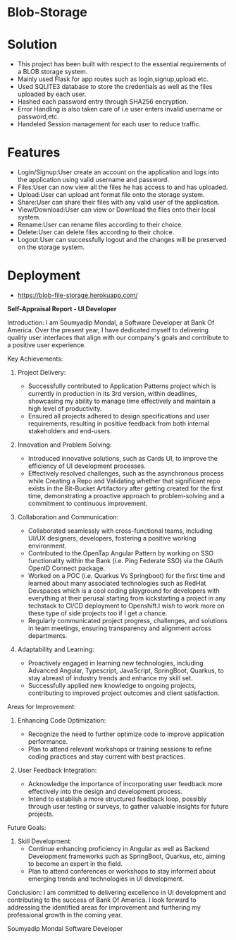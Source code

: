 # Blob-Storage



# Solution
- This project has been built with respect to the essential requirements of a BLOB storage system.
- Mainly used Flask for app routes such as login,signup,upload etc.
- Used SQLITE3 database to store the credentials as well as the files uploaded by each user.
- Hashed each password entry through SHA256 encryption.
- Error Handling is also taken care of i.e user enters invalid username or password,etc.
- Handeled Session management for each user to reduce traffic.

# Features
- Login/Signup:User create an account on the application and logs into the application using  valid username and password.
- Files:User can now view all the files he has access to and has uploaded.
- Upload:User can upload ant format file onto the storage system.
- Share:User can share their files with any valid user of the application.
- View/Download:User can view or Download the files onto their local system.
- Rename:User can rename files according to their choice.
- Delete:User can delete files according to their choice.
- Logout:User can successfully logout and the changes will be preserved on the storage system.


# Deployment 
- https://blob-file-storage.herokuapp.com/

**Self-Appraisal Report - UI Developer**

Introduction:
I am Soumyadip Mondal, a Software Developer at Bank Of America. Over the present year, I have dedicated myself to delivering quality user interfaces that align with our company's goals and contribute to a positive user experience.

Key Achievements:

1. Project Delivery:
   - Successfully contributed to Application Patterns project which is currently in production in its 3rd version, within deadlines, showcasing my ability to manage time effectively and maintain a high level of productivity.
   - Ensured all projects adhered to design specifications and user requirements, resulting in positive feedback from both internal stakeholders and end-users.

2. Innovation and Problem Solving:
   - Introduced innovative solutions, such as Cards UI, to improve the efficiency of UI development processes.
   - Effectively resolved challenges, such as the asynchronous process while Creating a Repo and Validating whether that significant repo exists in the Bit-Bucket Artifactory after getting created for the first time, demonstrating a proactive approach to problem-solving and a commitment to continuous improvement.

3. Collaboration and Communication:
   - Collaborated seamlessly with cross-functional teams, including UI/UX designers, developers, fostering a positive working environment.
   - Contributed to the OpenTap Angular Pattern by working on SSO functionality within the Bank (i.e. Ping Federate SSO) via the OAuth OpenID Connect package.
   - Worked on a POC (i.e. Quarkus Vs Springboot) for the first time and learned about many associated technologies such as RedHat Devspaces which is a cool coding playground for developers with everything at their perusal starting from kickstarting a project in any techstack to CI/CD deployment to Openshift.I wish to work more on these type of side projects too if I get a chance.
   - Regularly communicated project progress, challenges, and solutions in team meetings, ensuring transparency and alignment across departments.

4. Adaptability and Learning:
   - Proactively engaged in learning new technologies, including Advanced Angular, Typescript, JavaScript, SpringBoot, Quarkus, to stay abreast of industry trends and enhance my skill set.
   - Successfully applied new knowledge to ongoing projects, contributing to improved project outcomes and client satisfaction.

Areas for Improvement:

1. Enhancing Code Optimization:
   - Recognize the need to further optimize code to improve application performance.
   - Plan to attend relevant workshops or training sessions to refine coding practices and stay current with best practices.

2. User Feedback Integration:
   - Acknowledge the importance of incorporating user feedback more effectively into the design and development process.
   - Intend to establish a more structured feedback loop, possibly through user testing or surveys, to gather valuable insights for future projects.

Future Goals:

1. Skill Development:
   - Continue enhancing proficiency in Angular as well as Backend Development frameworks such as SpringBoot, Quarkus, etc, aiming to become an expert in the field.
   - Plan to attend conferences or workshops to stay informed about emerging trends and technologies in UI development.

Conclusion:
I am committed to delivering excellence in UI development and contributing to the success of Bank Of America. I look forward to addressing the identified areas for improvement and furthering my professional growth in the coming year.

Soumyadip Mondal
Software Developer

